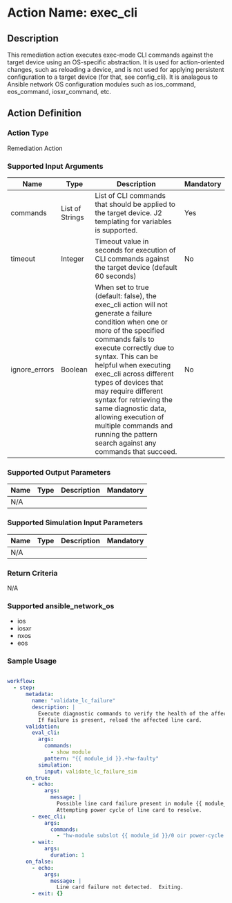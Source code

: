# Action Name: exec_cli

## Description
This remediation action executes exec-mode CLI commands against the target device using an OS-specific abstraction.  It is used for action-oriented changes, such as reloading a device, and is not used for applying persistent configuration to a target device (for that, see config_cli).  It is analagous to Ansible network OS configuration modules such as ios_command, eos_command, iosxr_command, etc.  

## Action Definition

### Action Type
Remediation Action

### Supported Input Arguments

| Name | Type | Description | Mandatory |
|------|------|-------------|-----------|
| commands | List of Strings | List of CLI commands that should be applied to the target device. J2 templating for variables is supported. | Yes |
| timeout | Integer | Timeout value in seconds for execution of CLI commands against the target device (default 60 seconds) | No |
| ignore_errors | Boolean | When set to true (default: false), the exec_cli action will not generate a failure condition when one or more of the specified commands fails to execute correctly due to syntax.  This can be helpful when executing exec_cli across different types of devices that may require different syntax for retrieving the same diagnostic data, allowing execution of multiple commands and running the pattern search against any commands that succeed. | No |

### Supported Output Parameters

| Name | Type | Description | Mandatory |
|------|------|-------------|-----------|
| N/A |  |  |  |

### Supported Simulation Input Parameters

| Name | Type | Description | Mandatory |
|------|------|-------------|-----------|
| N/A |  |  |  |

### Return Criteria ###

N/A

### Supported ansible_network_os

- ios
- iosxr
- nxos
- eos

### Sample Usage

``` yaml

workflow:
  - step:
      metadata:
        name: "validate_lc_failure"
        description: |
          Execute diagnostic commands to verify the health of the affected line card.
          If failure is present, reload the affected line card.
      validation:
        eval_cli:
          args:
            commands:
              - show module
            pattern: "{{ module_id }}.+hw-faulty"
          simulation:
            input: validate_lc_failure_sim
      on_true:
        - echo: 
            args:
              message: |
                Possible line card failure present in module {{ module_id }}.
                Attempting power cycle of line card to resolve.
        - exec_cli:
            args:
              commands:
                - "hw-module subslot {{ module_id }}/0 oir power-cycle force"
        - wait:
            args:
              duration: 1
      on_false:
        - echo: 
            args:
              message: |
                Line card failure not detected.  Exiting.
        - exit: {}

```
